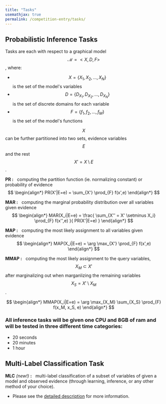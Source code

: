 ```yaml
---
title: "Tasks"
usemathjax: true
permalink: /competition-entry/tasks/
---
```


## Probabilistic Inference Tasks

Tasks are each with respect to a graphical model $$ \mathcal{M} = < X, D, F> $$, where:
* $$ X = \{ X_1, X_2, ..., X_N \} $$ is the set of the model's variables
* $$ D = \{ D_{X_1}, D_{X_2}, ..., D_{X_N} \} $$ is the set of discrete domains for each variable
* $$ F = \{ f_1, f_2, ..., f_M \} $$ is the set of the model's functions

$$ X $$ can be further partitioned into two sets, 
evidence variables $$ E $$ and the rest $$ X'= X \setminus E  $$.


**PR :** 
&nbsp; computing the partition function (ie. normalizing constant) or probability of evidence
$$ 
\begin{align*}
  PR(X'|E=e) = \sum_{X'} \prod_{F} f(x',e)
\end{align*}
$$


**MAR :** 
&nbsp; computing the marginal probability distribution over all variables given evidence
$$ 
\begin{align*}
  MAR(X_i|E=e) = \frac{ \sum_{X'' = X' \setminus X_i} \prod_{F} f(x'',e) }{ PR(X'|E=e) }
\end{align*}
$$

**MAP :** 
&nbsp; computing the most likely assignment to all variables given evidence
$$ 
\begin{align*}
  MAP(X_i|E=e) = \arg \max_{X'} \prod_{F} f(x',e)
\end{align*}
$$

**MMAP :**
&nbsp; computing the most likely assignment to the query variables, $$ X_M \subset X' $$ 
after marginalizing out when marganlizing the remaining variables $$ X_S = X' \setminus X_M $$.

$$ 
\begin{align*}
  MMAP(X_i|E=e) = \arg \max_{X_M} \sum_{X_S} \prod_{F} f(x_M, x_S, e)
\end{align*}
$$

### All inference tasks will be given one CPU and 8GB of ram and will be tested in three different time categories:
* 20 seconds
* 20 minutes
* 1 hour


## Multi-Label Classification Task

**MLC** *(new!)* **:** 
&nbsp; multi-label classification of a subset of variables of given a model and observed evidence (through learning, inference, or any other method of your choice).
* Please see the [detailed description](./new-mlc-challenge.md) for more information.
